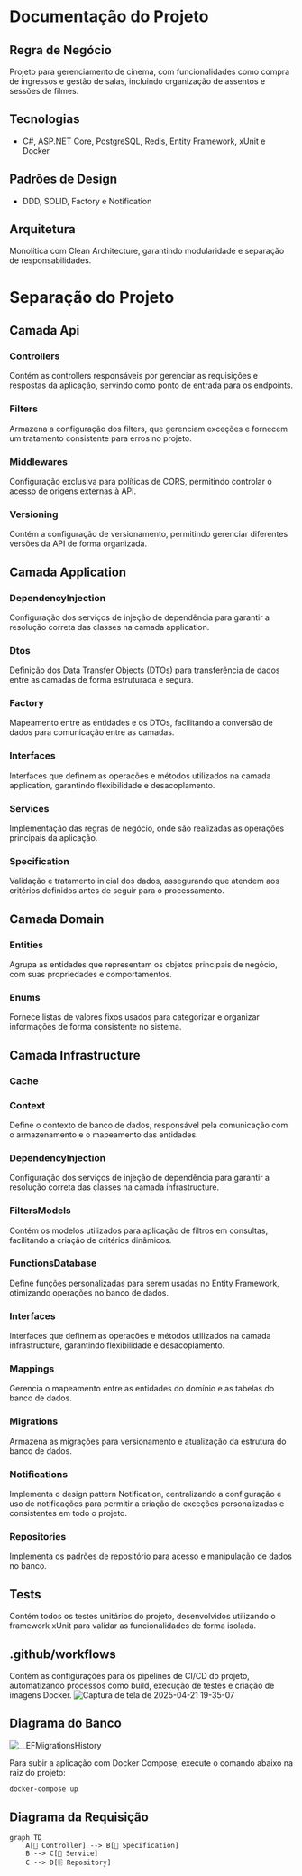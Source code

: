 # Documentação do Projeto

## Regra de Negócio
Projeto para gerenciamento de cinema, com funcionalidades como compra de ingressos e gestão de salas, incluindo organização de assentos e sessões de filmes.

## Tecnologias
- C#, ASP.NET Core, PostgreSQL, Redis, Entity Framework, xUnit e Docker

## Padrões de Design
- DDD, SOLID, Factory e Notification  

## Arquitetura
Monolítica com Clean Architecture, garantindo modularidade e separação de responsabilidades.

# Separação do Projeto

## Camada Api

### Controllers
Contém as controllers responsáveis por gerenciar as requisições e respostas da aplicação, servindo como ponto de entrada para os endpoints.

### Filters
Armazena a configuração dos filters, que gerenciam exceções e fornecem um tratamento consistente para erros no projeto.

### Middlewares
Configuração exclusiva para políticas de CORS, permitindo controlar o acesso de origens externas à API.

### Versioning
Contém a configuração de versionamento, permitindo gerenciar diferentes versões da API de forma organizada.

## Camada Application

### DependencyInjection
Configuração dos serviços de injeção de dependência para garantir a resolução correta das classes na camada application.

### Dtos
Definição dos Data Transfer Objects (DTOs) para transferência de dados entre as camadas de forma estruturada e segura.

### Factory
Mapeamento entre as entidades e os DTOs, facilitando a conversão de dados para comunicação entre as camadas.

### Interfaces
Interfaces que definem as operações e métodos utilizados na camada application, garantindo flexibilidade e desacoplamento.

### Services
Implementação das regras de negócio, onde são realizadas as operações principais da aplicação.

### Specification
Validação e tratamento inicial dos dados, assegurando que atendem aos critérios definidos antes de seguir para o processamento.

## Camada Domain

### Entities
Agrupa as entidades que representam os objetos principais de negócio, com suas propriedades e comportamentos.

### Enums
Fornece listas de valores fixos usados para categorizar e organizar informações de forma consistente no sistema.


## Camada Infrastructure

### Cache


### Context  
Define o contexto de banco de dados, responsável pela comunicação com o armazenamento e o mapeamento das entidades.

### DependencyInjection  
Configuração dos serviços de injeção de dependência para garantir a resolução correta das classes na camada infrastructure.

### FiltersModels  
Contém os modelos utilizados para aplicação de filtros em consultas, facilitando a criação de critérios dinâmicos.

### FunctionsDatabase  
Define funções personalizadas para serem usadas no Entity Framework, otimizando operações no banco de dados.

### Interfaces  
Interfaces que definem as operações e métodos utilizados na camada infrastructure, garantindo flexibilidade e desacoplamento.

### Mappings  
Gerencia o mapeamento entre as entidades do domínio e as tabelas do banco de dados.

### Migrations  
Armazena as migrações para versionamento e atualização da estrutura do banco de dados.

### Notifications  
Implementa o design pattern Notification, centralizando a configuração e uso de notificações para permitir a criação de exceções personalizadas e consistentes em todo o projeto.

### Repositories  
Implementa os padrões de repositório para acesso e manipulação de dados no banco.


## Tests
Contém todos os testes unitários do projeto, desenvolvidos utilizando o framework xUnit para validar as funcionalidades de forma isolada.

## .github/workflows 
Contém as configurações para os pipelines de CI/CD do projeto, automatizando processos como build, execução de testes e criação de imagens Docker.
![Captura de tela de 2025-04-21 19-35-07](https://github.com/user-attachments/assets/9e1d9c43-d55f-4f96-b7b0-5026ffc855db)

## Diagrama do Banco
![__EFMigrationsHistory](https://github.com/user-attachments/assets/c64e1ed6-cdba-4dd0-bf70-2fefad897c8d)

Para subir a aplicação com Docker Compose, execute o comando abaixo na raiz do projeto:

```bash
docker-compose up
```

## Diagrama da Requisição

```mermaid
graph TD
    A[🎯 Controller] --> B[📐 Specification]
    B --> C[🧠 Service]
    C --> D[🗄️ Repository]
